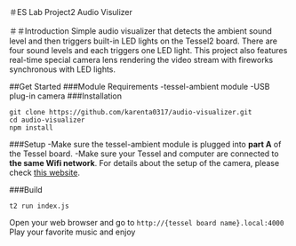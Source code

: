 ＃ES Lab Project2 Audio Visulizer

＃＃Introduction
Simple audio visualizer that detects the ambient sound level and then triggers built-in LED lights on the Tessel2 board. There are four sound levels and each triggers one LED light. This project also features real-time special camera lens rendering the video stream with fireworks synchronous with LED lights. 

##Get Started
###Module Requirements
-tessel-ambient module
-USB plug-in camera
###Installation
```
git clone https://github.com/karenta0317/audio-visualizer.git
cd audio-visualizer
npm install
```
###Setup
-Make sure the tessel-ambient module is plugged into **part A** of the Tessel board.
-Make sure your Tessel and computer are connected to **the same Wifi network**. For details about the setup of the camera, please check [this website](http://tessel.github.io/t2-start/modules/camera.html).

###Build
```
t2 run index.js
```
Open your web browser and go to `http://{tessel board name}.local:4000`
Play your favorite music and enjoy 

